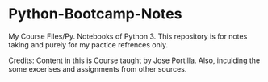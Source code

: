 # Python-Bootcamp-Notes
My Course Files/Py. Notebooks of Python 3. This repository is for notes taking and purely for my  pactice refrences only.  

Credits: Content in this is Course taught by Jose Portilla. Also, inculding the some excerises and assignments from other sources. 
